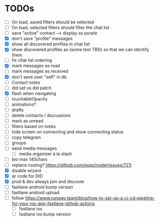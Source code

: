# TODOs

- [ ] On load, saved filters should be selected
- [ ] On load, selected filters should filter the chat list
- [ ] save "active" contact --> display as purple
- [x] don't save "profile" messages
- [x] show all discovered profiles in chat list
- [x] show discovered profiles as (some text TBD) so that we can identify them
- [ ] fix chat list ordering
- [x] mark messages as read
- [ ] mark messages as received
- [x] don't save user "self" in db
- [ ] Contact notes
- [ ] did set vs did patch
- [x] flash when navigating
- [ ] touchableOpacity
- [ ] animations?
- [ ] drafts
- [ ] delete contacts / discussions
- [ ] mark as unread
- [ ] filters based on notes
- [ ] hide screen on connecting and show connecting status
- [ ] copy telegram
- [ ] groups
- [ ] send media messages
  - [ ] media organizer à la stash
- [ ] bio max 140chars
- [ ] replace routing? https://github.com/expo/router/issues/723
- [x] disable wizard
- [x] qr code for DID
- [x] prod & dev always join and discover
- [ ] fastlane android bump version
- [ ] fastlane android upload
- [ ] follow https://www.runway.team/blog/how-to-set-up-a-ci-cd-pipeline-for-your-ios-app-fastlane-github-actions
  - [ ] fastlane ios
  - [ ] fastlane ios bump version
